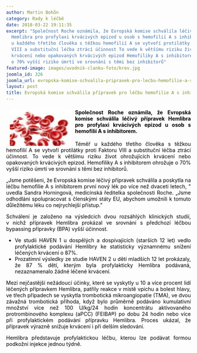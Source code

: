 ```yaml
---
author: Martin Bohůn
category: Rady k léčbě
date: 2018-03-22 19:11:35
excerpt: "Společnost Roche oznámila, že Evropská komise schválila léčivý přípravek
  Hemlibra pro profylaxi krvácivých epizod u osob s hemofilií A s inhibitorem \nTéměř
  u každého třetího člověka s těžkou hemofilií A se vytvoří protilátky proti Faktoru
  VIII a substituční léčba ztrácí účinnost To vede k většímu riziku život ohrožujících
  krvácení nebo opakovaných krvácivých epizod Hemofiliky A s inhibitorem ohrožuje
  o 70% vyšší riziko úmrtí ve srovnání s těmi bez inhibitorů"
featured-image: images/uvodnik-clanku-foto/krev.jpg
joomla_id: 326
joomla_url: evropska-komise-schvalila-pripravek-pro-lecbu-hemofilie-a-s-inhibitorem
layout: post
title: Evropská komise schválila přípravek pro léčbu hemofilie A s inhibitorem
---
```


<h4 class="6Footnote" style="text-align: justify;"><img src="images/uvodnik-clanku-foto/krev.jpg" border="0" width="168" height="100" style="float: left; margin-left: 10px; margin-right: 10px;" /><span style="color: #000000;">Společnost Roche oznámila, že Evropská komise schválila léčivý přípravek Hemlibra pro profylaxi krvácivých epizod u osob s hemofilií A s inhibitorem. </span></h4>
<p class="6Footnote" style="text-align: justify;"><span style="color: #000000;">Téměř u každého třetího člověka s těžkou hemofilií A se vytvoří protilátky proti Faktoru VIII a substituční léčba ztrácí účinnost. To vede k většímu riziku život ohrožujících krvácení nebo opakovaných krvácivých epizod. Hemofiliky A s inhibitorem ohrožuje o 70% vyšší riziko úmrtí ve srovnání s těmi bez inhibitorů.</span></p>

<p class="6Footnote" style="text-align: justify;"><span style="color: #000000;">„Jsme potěšeni, že Evropská komise léčivý přípravek schválila a poskytla na léčbu hemofilie A s inhibitorem první nový lék po více než dvaceti letech, " uvedla Sandra Horningová, medicínská ředitelka společnosti Roche. „Jsme odhodláni spolupracovat s členskými státy EU, abychom umožnili k tomuto důležitému léku co nejrychlejší přístup.”</span></p>
<p class="6Footnote" style="text-align: justify;"><span style="color: #000000;">Schválení je založeno na výsledcích dvou rozsáhlých klinických studií, v nichž přípravek Hemlibra prokázal ve srovnání s předchozí léčbou bypassing přípravky (BPA) vyšší účinnost.</span></p>
<ul style="text-align: justify;">
<li><span style="color: #000000;">Ve studii HAVEN 1 u dospělých a dospívajících (starších 12 let) vedlo profylaktické podávání Hemlibry ke statisticky významnému snížení léčených krvácení o 87%.</span></li>
<li><span style="color: #000000;">Prozatímní výsledky ze studie HAVEN 2 u dětí mladších 12 let prokázaly, že 87 % dětí, kterým byla profylakticky Hemlibra podávaná, nezaznamenalo žádné léčené krvácení.</span></li>
</ul>
<p style="text-align: justify;"><span style="color: #000000;">Mezi nejčastější nežádoucí účinky, které se vyskytly u 10 a více procent lidí léčených přípravkem Hemlibra, patřily reakce v místě vpichu a bolest hlavy, ve třech případech se vyskytla trombotická mikroangiopatie (TMA), ve dvou závažná trombotická příhoda, když bylo průměrně podáváno kumulativní množství více než 100 U/kg/24 hodin koncentrátu aktivovaného protrombinového komplexu (aPCC) (FEIBA®) po dobu 24 hodin nebo více při profylaktickém podávání přípravku Hemlibra. Proces ukázal, že přípravek výrazně snižuje krvácení i při delším sledování.</span></p>
<p style="text-align: justify;"><span style="color: #000000;">Hemlibra představuje profylaktickou léčbu, kterou lze podávat formou podkožní injekce jednou týdně. </span></p>